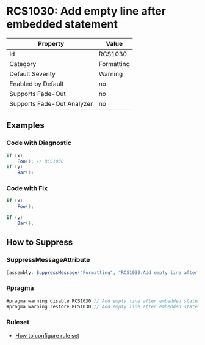 # RCS1030: Add empty line after embedded statement

Property | Value
--- | ---
Id|RCS1030
Category|Formatting
Default Severity|Warning
Enabled by Default|no
Supports Fade\-Out|no
Supports Fade\-Out Analyzer|no

## Examples

### Code with Diagnostic

```csharp
if (x)
    Foo(); // RCS1030
if (y)
    Bar();
```

### Code with Fix

```csharp
if (x)
    Foo();

if (y)
    Bar();
```

## How to Suppress

### SuppressMessageAttribute

```csharp
[assembly: SuppressMessage("Formatting", "RCS1030:Add empty line after embedded statement.", Justification = "<Pending>")]
```

### \#pragma

```csharp
#pragma warning disable RCS1030 // Add empty line after embedded statement.
#pragma warning restore RCS1030 // Add empty line after embedded statement.
```

### Ruleset

* [How to configure rule set](../HowToConfigureAnalyzers.md)

